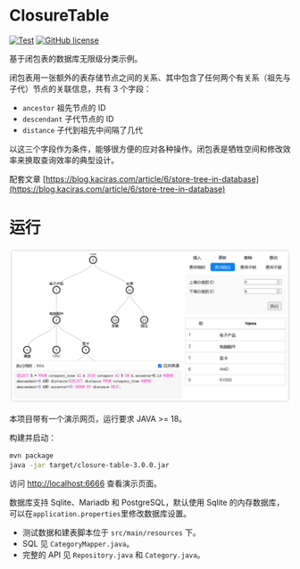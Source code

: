 # ClosureTable

[![Test](https://github.com/Kaciras/ClosureTable/actions/workflows/test.yml/badge.svg)](https://github.com/Kaciras/ClosureTable/actions/workflows/test.yml)
[![GitHub license](https://img.shields.io/github/license/Kaciras/ClosureTable)](https://github.com/Kaciras/ClosureTable/blob/master/LICENSE)

基于闭包表的数据库无限级分类示例。

闭包表用一张额外的表存储节点之间的关系、其中包含了任何两个有关系（祖先与子代）节点的关联信息，共有 3 个字段：

* `ancestor` 祖先节点的 ID
* `descendant` 子代节点的 ID
* `distance` 子代到祖先中间隔了几代

以这三个字段作为条件，能够很方便的应对各种操作。闭包表是牺牲空间和修改效率来换取查询效率的典型设计。

配套文章 [https://blog.kaciras.com/article/6/store-tree-in-database](https://blog.kaciras.com/article/6/store-tree-in-database)

# 运行

![screenshot](https://github.com/Kaciras/ClosureTable/blob/master/screenshot.png)

本项目带有一个演示网页，运行要求 JAVA >= 18。

构建并启动：

```bash
mvn package
java -jar target/closure-table-3.0.0.jar
```

访问 [http://localhost:6666](http://localhost:6666) 查看演示页面。

数据库支持 Sqlite、Mariadb 和 PostgreSQL，默认使用 Sqlite 的内存数据库，可以在`application.properties`里修改数据库设置。

* 测试数据和建表脚本位于 `src/main/resources` 下。
* SQL 见 `CategoryMapper.java`。
* 完整的 API 见 `Repository.java` 和 `Category.java`。

